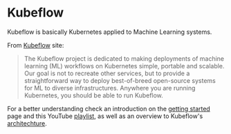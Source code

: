 # Kubeflow

Kubeflow is basically Kubernetes applied to Machine Learning systems.

From [Kubeflow](https://www.kubeflow.org) site:

> The Kubeflow project is dedicated to making deployments of machine learning (ML) workflows on Kubernetes simple, portable and scalable. Our goal is not to recreate other services, but to provide a straightforward way to deploy best-of-breed open-source systems for ML to diverse infrastructures. Anywhere you are running Kubernetes, you should be able to run Kubeflow.

For a better understanding check an introduction on the [getting started](https://www.kubeflow.org/docs/started/introduction/) page and this YouTube [playlist](https://www.youtube.com/watch?v=cTZArDgbIWw\&list=PLIivdWyY5sqLS4lN75RPDEyBgTro\_YX7x\&index=1), as well as an overview to Kubeflow's [architechture](https://www.kubeflow.org/docs/started/architecture/).
